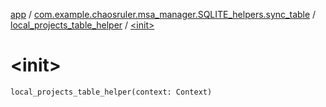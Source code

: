 [app](../../index.md) / [com.example.chaosruler.msa_manager.SQLITE_helpers.sync_table](../index.md) / [local_projects_table_helper](index.md) / [&lt;init&gt;](.)

# &lt;init&gt;

`local_projects_table_helper(context: Context)`